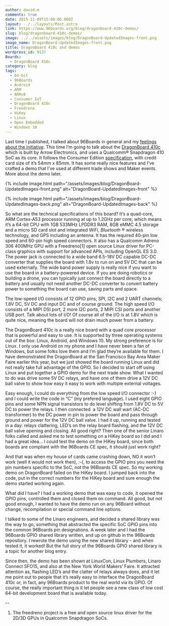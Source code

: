 ```yaml
---
author: david-m
comments: true
date: 2015-11-09T15:08:06.000Z
layout: ../../layouts/Post.astro
link: https://www.96boards.org/blog/dragonboard-410c-demos/
slug: blog/dragonboard-410c-demos/
image: ../../assets/images/blog/DragonBoard-UpdatedImages-front.png
image_name: DragonBoard-UpdatedImages-front.png
title: DragonBoard 410c and demos
wordpress_id: 9137
Boards:
  - DragonBoard 410c
category: blog
tags:
  - 64-bit
  - 96Boards
  - Android
  - ARM
  - ARMv8
  - Consumer IoT
  - DragonBoard 410c
  - Freedreno
  - HiKey
  - Linux
  - Open Embedded
  - Windows 10
---
```


Last time I published, I talked about 96Boards in general and my [feelings about the initiative](/blog/the-beginning-of-96boards/). This time I’m going to talk about the [DragonBoard 410c](/product/dragonboard410c/) which is built by Arrow Electronics, and uses a Qualcomm® Snapdragon 410 SoC as its core. It follows the Consumer Edition [specification](/products/ce/), with credit card size of it’s 54mm x 85mm. It has some really nice features and I’ve crafted a demo that I’ve used at different trade shows and Maker events. More about the demo later.

{% include image.html path="/assets/images/blog/DragonBoard-UpdatedImages-front.png" alt="DragonBoard-UpdatedImages-front" %}

{% include image.html path="/assets/images/blog/DragonBoard-UpdatedImages-back.png" alt="DragonBoard-UpdatedImages-back" %}

So what are the technical specifications of this board? It’s a quad-core, ARM Cortex-A53 processor running at up to 1.2GHz per core; which means it’s a 64-bit CPU with 1GB 533MHz LPDDR3 RAM, 8GB eMMC 4.5 storage and a micro SD card slot and integrated WiFi, _Bluetooth_ ® wireless technology, and GPS including an antenna. It has the required 40-pin low speed and 60-pin high speed connectors. It also has a Qualcomm Adreno 306 400MHz GPU with a Freedreno[1] open source Linux driver for PC-class graphics with support for advanced APIs, including OpenGL ES 3.0. The power jack is connected to a wide band 6.5-18V DC capable DC-DC converter that supplies the board with 1.8v to run on and 5V DC that can be used externally. The wide band power supply is really nice if you want to use the board in a battery-powered device. If you are doing robotics or building a drone, you can typically just connect the board directly to a battery and usually not need another DC-DC converter to convert battery power to something the board can use, saving parts and space.

The low-speed I/O consists of 12 GPIO pins; SPI, I2C and 2 UART channels; 1.8V DC, 5V DC and input DC and of course ground. The high speed I/O consists of a MIPI DSI port, 2 more I2C ports, 2 MIPI CSI ports and another USB port. Talk about lots of I/O! Of course all of the I/O is at 1.8V which is quite nice, meaning the board will not drain much power from a battery.

The DragonBoard 410c is a really nice board with a quad core processor that is powerful and easy to use. It is supported by three operating systems out of the box: Linux, Android, and Windows 10. My strong preference is for Linux. I only use Android on my phone and I have never been a fan of Windows, but some folks love them and I’m glad they’re available for them. I have demonstrated the DragonBoard at the San Francisco Bay Area Maker Faire earlier this year, but we just showed the board running Linux and did not really take full advantage of the GPIO. So I decided to start off using Linux and put together a GPIO demo for the next trade show. What I wanted to do was drive some 5V DC relays, and have one of them drive a 12V DC ball valve to show how easy it easy to work with multiple external voltages.

Easy enough, I could do everything from the low speed I/O connector :-) and I could write the code in “C” (my prefered language). I used eight GPIO pins and some NPN signal transistors to do level shifting from 1.8V DC to 5V DC to power the relays. I then connected  a 12V DC wall wart (AC-DC transformer) to the DC power in pin to power the board and pass through ground and power for the 12V DC ball valve. I had it up, running and tested in a day: relays clattering, LED’s on the relay board flashing, and the 12V DC ball valve opening and closing. All good right? Then one of the senior Linaro folks called and asked me to test something on a HiKey board so I did and I had a great idea... I could test the demo on the HiKey board, since both boards are compliant with the 96Boards CE spec, it should just work right?

And that was when my house of cards came crashing down, NO it won’t work (well it would not work then), :-(, to access the GPIO pins you need the pin numbers specific to the SoC, not the 96Boards CE spec. So my working demo on DragonBoard failed on the HiKey board. I jumped back into the code, put in the correct numbers for the HiKey board and sure enough the demo started working again.

What did I have? I had a working demo that was easy to code, it opened the GPIO pins, controlled them and closed them on command. All good, but not good enough, I wanted to have the demo run on any 96Board without change, recompilation or special command line options.

I talked to some of the Linaro engineers, and decided a shared library was the way to go, something that abstracted the specific SoC GPIO pins into the common 96Boards pin designations. A week later and I had the 96Boards GPIO shared library written, and up on github in the 96Boards repository. I rewrote the demo using the new shared library - and when tested it, it worked! But the full story of the 96Boards GPIO shared library is a topic for another blog entry.

Since then, the demo has been shown at LinuxCon, Linux Plumbers, Linaro Connect SFO15, and also at the New York World Makers’ Faire. It attracted attention as, flashing LED’s and the clatter of relays always does, and it let me point out to people that it’s really easy to interface the DragonBoard 410c or, in fact, any 96Boards product to the real world via its GPIO. Of course, the really important thing is it let people see a new class of low cost 64-bit development board that is available today.

--

1. The freedreno project is a free and open source linux driver for the 2D/3D GPUs in Qualcomm Snapdragon SoCs.
